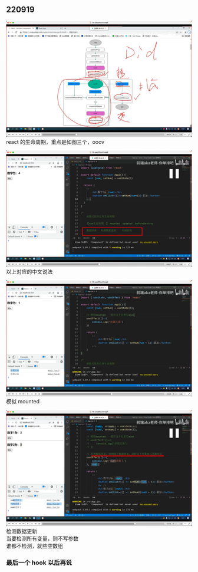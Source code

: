 ## 220919

![](./img/2022-09-19-19-56-47.png)  
react 的生命周期，重点是如图三个，ooov

![](./img/2022-09-19-20-02-52.png)  
以上对应的中文说法

![](./img/2022-09-19-20-02-25.png)  
模拟 mounted

![](./img/2022-09-19-20-04-16.png)  
检测数据更新  
当要检测所有变量，则不写参数  
谁都不检测，就些空数组

### 最后一个 hook 以后再说
